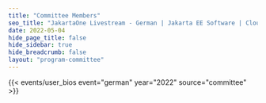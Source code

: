 ```yaml
---
title: "Committee Members"
seo_title: "JakartaOne Livestream - German | Jakarta EE Software | Cloud Native"
date: 2022-05-04
hide_page_title: false
hide_sidebar: true
hide_breadcrumb: false
layout: "program-committee"
---
```


{{< events/user_bios event="german" year="2022" source="committee" >}}